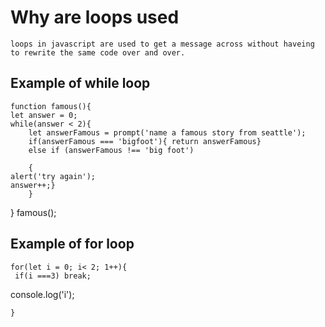 
# Why are loops used
    loops in javascript are used to get a message across without haveing to rewrite the same code over and over.


## Example of while loop

    function famous(){
    let answer = 0;
    while(answer < 2){
        let answerFamous = prompt('name a famous story from seattle');
        if(answerFamous === 'bigfoot'){ return answerFamous}
        else if (answerFamous !== 'big foot') 
       
        {
    alert('try again');
    answer++;}
        }
} 
famous(); 

## Example of for loop

    for(let i = 0; i< 2; 1++){
     if(i ===3) break; 
 console.log('i');
    
    }

    